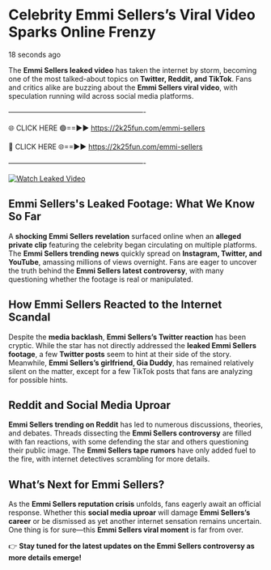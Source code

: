 # Celebrity Emmi Sellers’s Viral Video Sparks Online Frenzy

18 seconds ago

The **Emmi Sellers leaked video** has taken the internet by storm, becoming one of the most talked-about topics on **Twitter, Reddit, and TikTok**. Fans and critics alike are buzzing about the **Emmi Sellers viral video**, with speculation running wild across social media platforms.

———————————————————-

🌐 CLICK HERE 🟢==►► https://2k25fun.com/emmi-sellers

🔴 CLICK HERE 🌐==►► https://2k25fun.com/emmi-sellers

———————————————————-

[![Watch Leaked Video](https://miro.medium.com/v2/resize:fit:828/format:webp/1*cilzJN44JGOrTw9NJCrNHA.gif "Watch Leaked Video")](https://2k25fun.com/emmi-sellers)

## **Emmi Sellers's Leaked Footage: What We Know So Far**  
A **shocking Emmi Sellers revelation** surfaced online when an **alleged private clip** featuring the celebrity began circulating on multiple platforms. The **Emmi Sellers trending news** quickly spread on **Instagram, Twitter, and YouTube**, amassing millions of views overnight. Fans are eager to uncover the truth behind the **Emmi Sellers latest controversy**, with many questioning whether the footage is real or manipulated.  

## **How Emmi Sellers Reacted to the Internet Scandal**  
Despite the **media backlash**, **Emmi Sellers’s Twitter reaction** has been cryptic. While the star has not directly addressed the **leaked Emmi Sellers footage**, a few **Twitter posts** seem to hint at their side of the story. Meanwhile, **Emmi Sellers’s girlfriend, Gia Duddy**, has remained relatively silent on the matter, except for a few TikTok posts that fans are analyzing for possible hints.  

## **Reddit and Social Media Uproar**  
**Emmi Sellers trending on Reddit** has led to numerous discussions, theories, and debates. Threads dissecting the **Emmi Sellers controversy** are filled with fan reactions, with some defending the star and others questioning their public image. The **Emmi Sellers tape rumors** have only added fuel to the fire, with internet detectives scrambling for more details.  

## **What’s Next for Emmi Sellers?**  
As the **Emmi Sellers reputation crisis** unfolds, fans eagerly await an official response. Whether this **social media uproar** will damage **Emmi Sellers’s career** or be dismissed as yet another internet sensation remains uncertain. One thing is for sure—this **Emmi Sellers viral moment** is far from over.  

👉 **Stay tuned for the latest updates on the Emmi Sellers controversy as more details emerge!**  